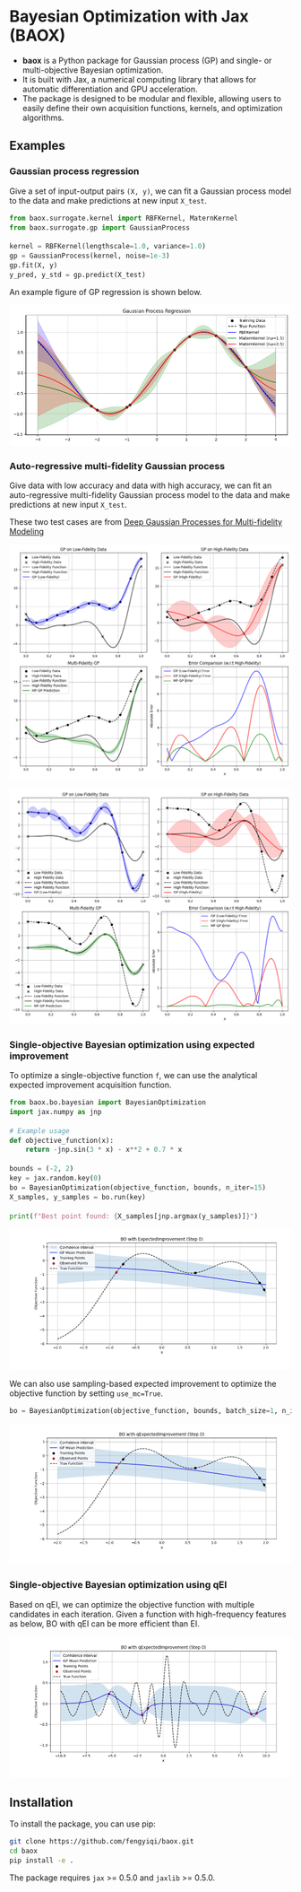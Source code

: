 # Bayesian Optimization with Jax (BAOX)

- **baox** is a Python package for Gaussian process (GP) and single- or multi-objective Bayesian optimization. 
- It is built with Jax, a numerical computing library that allows for automatic differentiation and GPU acceleration.
- The package is designed to be modular and flexible, allowing users to easily define their own acquisition functions, kernels, and optimization algorithms.


## Examples

### Gaussian process regression

Give a set of input-output pairs `(X, y)`, we can fit a Gaussian process model to the data and make predictions at new input  `X_test`.

```python
from baox.surrogate.kernel import RBFKernel, MaternKernel
from baox.surrogate.gp import GaussianProcess

kernel = RBFKernel(lengthscale=1.0, variance=1.0)
gp = GaussianProcess(kernel, noise=1e-3)
gp.fit(X, y)
y_pred, y_std = gp.predict(X_test)
```

An example figure of GP regression is shown below.

![](examples/gp_regression.png)

### Auto-regressive multi-fidelity Gaussian process

Give data with low accuracy and data with high accuracy, we can fit an auto-regressive multi-fidelity Gaussian process model to the data and make predictions at new input `X_test`.

These two test cases are from [Deep Gaussian Processes for Multi-fidelity Modeling](https://arxiv.org/abs/1903.07320)

![](examples/mfgp_comparison_A.png)

![](examples/mfgp_comparison_B.png)

### Single-objective Bayesian optimization using expected improvement

To optimize a single-objective function `f`, we can use the analytical expected improvement acquisition function.

```python
from baox.bo.bayesian import BayesianOptimization
import jax.numpy as jnp

# Example usage
def objective_function(x):
    return -jnp.sin(3 * x) - x**2 + 0.7 * x

bounds = (-2, 2)
key = jax.random.key(0)
bo = BayesianOptimization(objective_function, bounds, n_iter=15)
X_samples, y_samples = bo.run(key)

print(f"Best point found: {X_samples[jnp.argmax(y_samples)]}")
```


![](examples/EI_1.gif)


We can also use sampling-based expected improvement to optimize the objective function by setting `use_mc=True`.

```python
bo = BayesianOptimization(objective_function, bounds, batch_size=1, n_iter=15)
```

![](examples/qEI_1.gif)

### Single-objective Bayesian optimization using qEI

Based on qEI, we can optimize the objective function with multiple candidates in each iteration. Given a function with high-frequency features as below, BO with qEI can be more efficient than EI.

![](examples/qEI_5.gif)



## Installation

To install the package, you can use pip:

```bash
git clone https://github.com/fengyiqi/baox.git
cd baox
pip install -e .
```

The package requires `jax` >= 0.5.0 and `jaxlib` >= 0.5.0.
